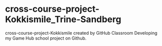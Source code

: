 # cross-course-project-Kokkismile_Trine-Sandberg
cross-course-project-Kokkismile created by GitHub Classroom
Developing my Game Hub school project on Github.
